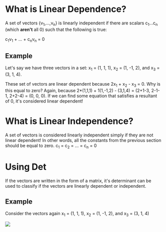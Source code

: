 # What is Linear Dependence? 

A set of vectors {v<sub>1</sub>,...,v<sub>n</sub>} is linearly independent if there are scalars c<sub>1</sub>...c<sub>n</sub> (which <b>aren't</b> all 0) such that the following is true:

c<sub>1</sub>v<sub>1</sub> + ... + c<sub>n</sub>v<sub>n</sub> = 0

## Example

Let's say we have three vectors in a set: x<sub>1</sub> = (1, 1, 1), x<sub>2</sub> = (1, -1, 2), and x<sub>3</sub> = (3, 1, 4). 

These set of vectors are linear dependent because 2x<sub>1</sub> + x<sub>2</sub> - x<sub>3</sub> = 0. Why is this equal to zero? Again, because 2*(1,1,1) + 1(1,-1,2) - (3,1,4) = (2+1-3, 2-1-1, 2+2-4) = (0, 0, 0). If we can find some equation that satisfies a resultant of 0, it's considered linear dependent!


# What is Linear Independence? 

A set of vectors is considered linearly independent simply if they are not linear dependent! In other words, all the constants from the previous section should be equal to zero. c<sub>1</sub> = c<sub>2</sub> = ... = c<sub>n</sub> = 0

# Using Det

If the vectors are written in the form of a matrix, it's determinant can be used to classify if the vectors are linearly dependent or independent.

## Example

Consider the vectors again x<sub>1</sub> = (1, 1, 1), x<sub>2</sub> = (1, -1, 2), and x<sub>3</sub> = (3, 1, 4)

<img src="https://latex.codecogs.com/gif.download?%5Cbegin%7Bbmatrix%7D%201%20%26%201%20%26%203%20%5C%5C%201%20%26%20-1%20%26%201%20%5C%5C%201%20%26%202%20%26%204%20%5C%5C%20%5Cend%7Bbmatrix%7D">
